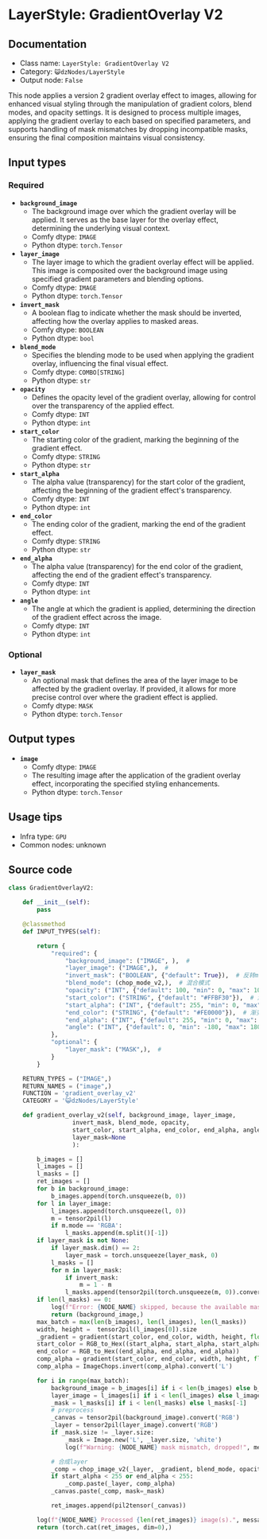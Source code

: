 # LayerStyle: GradientOverlay V2
## Documentation
- Class name: `LayerStyle: GradientOverlay V2`
- Category: `😺dzNodes/LayerStyle`
- Output node: `False`

This node applies a version 2 gradient overlay effect to images, allowing for enhanced visual styling through the manipulation of gradient colors, blend modes, and opacity settings. It is designed to process multiple images, applying the gradient overlay to each based on specified parameters, and supports handling of mask mismatches by dropping incompatible masks, ensuring the final composition maintains visual consistency.
## Input types
### Required
- **`background_image`**
    - The background image over which the gradient overlay will be applied. It serves as the base layer for the overlay effect, determining the underlying visual context.
    - Comfy dtype: `IMAGE`
    - Python dtype: `torch.Tensor`
- **`layer_image`**
    - The layer image to which the gradient overlay effect will be applied. This image is composited over the background image using specified gradient parameters and blending options.
    - Comfy dtype: `IMAGE`
    - Python dtype: `torch.Tensor`
- **`invert_mask`**
    - A boolean flag to indicate whether the mask should be inverted, affecting how the overlay applies to masked areas.
    - Comfy dtype: `BOOLEAN`
    - Python dtype: `bool`
- **`blend_mode`**
    - Specifies the blending mode to be used when applying the gradient overlay, influencing the final visual effect.
    - Comfy dtype: `COMBO[STRING]`
    - Python dtype: `str`
- **`opacity`**
    - Defines the opacity level of the gradient overlay, allowing for control over the transparency of the applied effect.
    - Comfy dtype: `INT`
    - Python dtype: `int`
- **`start_color`**
    - The starting color of the gradient, marking the beginning of the gradient effect.
    - Comfy dtype: `STRING`
    - Python dtype: `str`
- **`start_alpha`**
    - The alpha value (transparency) for the start color of the gradient, affecting the beginning of the gradient effect's transparency.
    - Comfy dtype: `INT`
    - Python dtype: `int`
- **`end_color`**
    - The ending color of the gradient, marking the end of the gradient effect.
    - Comfy dtype: `STRING`
    - Python dtype: `str`
- **`end_alpha`**
    - The alpha value (transparency) for the end color of the gradient, affecting the end of the gradient effect's transparency.
    - Comfy dtype: `INT`
    - Python dtype: `int`
- **`angle`**
    - The angle at which the gradient is applied, determining the direction of the gradient effect across the image.
    - Comfy dtype: `INT`
    - Python dtype: `int`
### Optional
- **`layer_mask`**
    - An optional mask that defines the area of the layer image to be affected by the gradient overlay. If provided, it allows for more precise control over where the gradient effect is applied.
    - Comfy dtype: `MASK`
    - Python dtype: `torch.Tensor`
## Output types
- **`image`**
    - Comfy dtype: `IMAGE`
    - The resulting image after the application of the gradient overlay effect, incorporating the specified styling enhancements.
    - Python dtype: `torch.Tensor`
## Usage tips
- Infra type: `GPU`
- Common nodes: unknown


## Source code
```python
class GradientOverlayV2:

    def __init__(self):
        pass

    @classmethod
    def INPUT_TYPES(self):

        return {
            "required": {
                "background_image": ("IMAGE", ),  #
                "layer_image": ("IMAGE",),  #
                "invert_mask": ("BOOLEAN", {"default": True}),  # 反转mask
                "blend_mode": (chop_mode_v2,),  # 混合模式
                "opacity": ("INT", {"default": 100, "min": 0, "max": 100, "step": 1}),  # 透明度
                "start_color": ("STRING", {"default": "#FFBF30"}),  # 渐变开始颜色
                "start_alpha": ("INT", {"default": 255, "min": 0, "max": 255, "step": 1}),
                "end_color": ("STRING", {"default": "#FE0000"}),  # 渐变结束颜色
                "end_alpha": ("INT", {"default": 255, "min": 0, "max": 255, "step": 1}),
                "angle": ("INT", {"default": 0, "min": -180, "max": 180, "step": 1}),  # 渐变角度
            },
            "optional": {
                "layer_mask": ("MASK",),  #
            }
        }

    RETURN_TYPES = ("IMAGE",)
    RETURN_NAMES = ("image",)
    FUNCTION = 'gradient_overlay_v2'
    CATEGORY = '😺dzNodes/LayerStyle'

    def gradient_overlay_v2(self, background_image, layer_image,
                  invert_mask, blend_mode, opacity,
                  start_color, start_alpha, end_color, end_alpha, angle,
                  layer_mask=None
                  ):

        b_images = []
        l_images = []
        l_masks = []
        ret_images = []
        for b in background_image:
            b_images.append(torch.unsqueeze(b, 0))
        for l in layer_image:
            l_images.append(torch.unsqueeze(l, 0))
            m = tensor2pil(l)
            if m.mode == 'RGBA':
                l_masks.append(m.split()[-1])
        if layer_mask is not None:
            if layer_mask.dim() == 2:
                layer_mask = torch.unsqueeze(layer_mask, 0)
            l_masks = []
            for m in layer_mask:
                if invert_mask:
                    m = 1 - m
                l_masks.append(tensor2pil(torch.unsqueeze(m, 0)).convert('L'))
        if len(l_masks) == 0:
            log(f"Error: {NODE_NAME} skipped, because the available mask is not found.", message_type='error')
            return (background_image,)
        max_batch = max(len(b_images), len(l_images), len(l_masks))
        width, height =  tensor2pil(l_images[0]).size
        _gradient = gradient(start_color, end_color, width, height, float(angle))
        start_color = RGB_to_Hex((start_alpha, start_alpha, start_alpha))
        end_color = RGB_to_Hex((end_alpha, end_alpha, end_alpha))
        comp_alpha = gradient(start_color, end_color, width, height, float(angle))
        comp_alpha = ImageChops.invert(comp_alpha).convert('L')

        for i in range(max_batch):
            background_image = b_images[i] if i < len(b_images) else b_images[-1]
            layer_image = l_images[i] if i < len(l_images) else l_images[-1]
            _mask = l_masks[i] if i < len(l_masks) else l_masks[-1]
            # preprocess
            _canvas = tensor2pil(background_image).convert('RGB')
            _layer = tensor2pil(layer_image).convert('RGB')
            if _mask.size != _layer.size:
                _mask = Image.new('L', _layer.size, 'white')
                log(f"Warning: {NODE_NAME} mask mismatch, dropped!", message_type='warning')

            # 合成layer
            _comp = chop_image_v2(_layer, _gradient, blend_mode, opacity)
            if start_alpha < 255 or end_alpha < 255:
                _comp.paste(_layer, comp_alpha)
            _canvas.paste(_comp, mask=_mask)

            ret_images.append(pil2tensor(_canvas))

        log(f"{NODE_NAME} Processed {len(ret_images)} image(s).", message_type='finish')
        return (torch.cat(ret_images, dim=0),)

```
